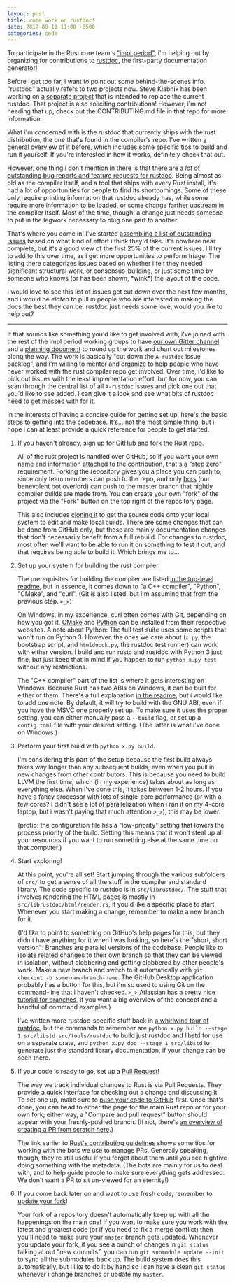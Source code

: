 ```yaml
---
layout: post
title: come work on rustdoc!
date: 2017-09-18 11:00 -0500
categories: code
---
```


To participate in the Rust core team's ["impl period"][], i'm helping out by organizing for
contributions to [rustdoc][], the first-party documentation generator!

["impl period"]: https://blog.rust-lang.org/2017/09/18/impl-future-for-rust.html
[rustdoc]: /code/2017/06/21/a-whirlwind-tour-of-rustdoc/

Before i get too far, i want to point out some behind-the-scenes info. "rustdoc" actually refers to
two projects now. Steve Klabnik has been working on [a separate project][neo-rustdoc] that is
intended to replace the current rustdoc. That project is also soliciting contributions! However, i'm
not heading that up; check out the CONTRIBUTING.md file in that repo for more information.

[neo-rustdoc]: https://github.com/steveklabnik/rustdoc

What i'm concerned with is the rustdoc that currently ships with the rust distribution, the one
that's found in the compiler's repo. I've written [a general overview][rustdoc] of it before, which
includes some specific tips to build and run it yourself. If you're interested in how it works,
definitely check that out.

However, one thing i don't mention in there is that there are [a *lot* of outstanding bug reports
and feature requests for rustdoc][A-rustdoc]. Being almost as old as the compiler itself, and a tool
that ships with every Rust install, it's had a lot of opportunities for people to find its
shortcomings. Some of these only require printing information that rustdoc already has, while some
require more information to be loaded, or some change farther upstream in the compiler itself. Most
of the time, though, a change just needs someone to put in the legwork necessary to plug one part to
another.

[A-rustdoc]: https://github.com/rust-lang/rust/issues?q=is%3Aopen+is%3Aissue+label%3AA-rustdoc

That's where you come in! I've started [assembling a list of outstanding issues][backlog] based on
what kind of effort i think they'd take. It's nowhere near complete, but it's a good view of the
first 25% of the current issues. I'll try to add to this over time, as i get more opportunities to
perform triage. The listing there categorizes issues based on whether i felt they needed significant
structural work, or consensus-building, or just some time by someone who knows (or has been shown,
\*wink\*) the layout of the code.

[backlog]: https://github.com/nrc/dev-tools-team/issues/23

I would love to see this list of issues get cut down over the next few months, and i would be
*elated* to pull in people who are interested in making the docs the best they can be. rustdoc just
needs some love, would you like to help out?

-----

If that sounds like something you'd like to get involved with, i've joined with the rest of the impl
period working groups to have [our own Gitter channel][WG-docs-rustdoc] and a [planning
document][paper] to round up the work and chart out milestones along the way. The work is basically
"cut down the `A-rustdoc` issue backlog", and i'm willing to mentor and organize to help people who
have never worked with the rust compiler repo get involved. Over time, i'd like to pick out issues
with the least implementation effort, but for now, you can scan through the central list of all
`A-rustdoc` issues and pick one out that you'd like to see added. I can give it a look and see what
bits of rustdoc need to get messed with for it.

[WG-docs-rustdoc]: https://gitter.im/rust-impl-period/WG-docs-rustdoc
[paper]: https://paper.dropbox.com/doc/Rustdoc-issue-roundup-ZSIIXNDGEPozTM9axn0BO

In the interests of having a concise guide for getting set up, here's the basic steps to getting
into the codebase. It's... not the most simple thing, but i hope i can at least provide a quick
reference for people to get started.

1. If you haven't already, sign up for GitHub and fork [the Rust repo][rust-lang/rust].

   All of the rust project is handled over GitHub, so if you want your own name and information
   attached to the contribution, that's a "step zero" requirement. Forking the repository gives you
   a place you can push to, since only team members can push to the repo, and only [bors][] (our
   benevolent bot overlord) can push to the master branch that nightly compiler builds are made
   from. You can create your own "fork" of the project via the "Fork" button on the top right of the
   repository page.

   This also includes [cloning it][clone] to get the source code onto your local system to edit and
   make local builds. There are some changes that can be done from GitHub only, but those are mainly
   documentation changes that don't necessarily benefit from a full rebuild. For changes to rustdoc,
   most often we'll want to be able to run it on something to test it out, and that requires being
   able to build it. Which brings me to...

2. Set up your system for building the rust compiler.

   The prerequisites for building the compiler are listed [in the top-level readme][build-prereqs],
   but in essence, it comes down to "a C++ compiler", "Python", "CMake", and "curl". (Git is also
   listed, but i'm assuming that from the previous step. `>_>`)

   On Windows, in my experience, curl often comes with Git, depending on how you got it. [CMake][]
   and [Python][] can be installed from their respective websites. A note about Python: The full
   test suite uses some scripts that won't run on Python 3. However, the ones we care about (`x.py`,
   the bootstrap script, and `htmldocck.py`, the rustdoc test runner) can work with either version.
   I build and run rustc and rustdoc with Python 3 just fine, but just keep that in mind if you
   happen to run `python x.py test` without any restrictions.

   The "C++ compiler" part of the list is where it gets interesting on Windows. Because Rust has two
   ABIs on Windows, it can be built for either of them. There's a full explanation [in the
   readme][windows-abi], but i would like to add one note. By default, it will try to build with the
   GNU ABI, even if you have the MSVC one properly set up. To make sure it uses the proper setting,
   you can either manually pass a `--build` flag, or set up a `config.toml` file with your desired
   setting. (The latter is what i've done on Windows.)

3. Perform your first build with `python x.py build`.

   I'm considering this part of the setup because the first build always takes way longer than any
   subsequent builds, even when you pull in new changes from other contributors. This is because you
   need to build LLVM the first time, which (in my experience) takes about as long as everything
   else. When i've done this, it takes between 1-2 hours. If you have a fancy processor with lots of
   single-core performance (or with a few cores? I didn't see a lot of parallelization when i ran it
   on my 4-core laptop, but i wasn't paying that much attention `>_>`), this may be lower.

   (protip: the configuration file has a "low-priority" setting that lowers the process priority of
   the build. Setting this means that it won't steal up all your resources if you want to run
   something else at the same time on that computer.)

4. Start exploring!

   At this point, you're all set! Start jumping through the various subfolders of `src/` to get a
   sense of all the stuff in the compiler and standard library. The code specific to rustdoc is in
   `src/librustdoc/`. The stuff that involves rendering the HTML pages is mostly in
   `src/librustdoc/html/render.rs`, if you'd like a specific place to start. Whenever you start
   making a change, remember to make a new branch for it.

   (I'd *like* to point to something on GitHub's help pages for this, but they didn't have anything
   for it when i was looking, so here's the "short, short version": Branches are parallel versions
   of the codebase. People like to isolate related changes to their own branch so that they can be
   viewed in isolation, without clobbering and getting clobbered by other people's work. Make a new
   branch and switch to it automatically with `git checkout -b some-new-branch-name`. The GitHub
   Desktop application probably has a button for this, but i'm so used to using Git on the
   command-line that i haven't checked. `>_>` Atlassian has [a pretty nice tutorial for
   branches][branch-tut], if you want a big overview of the concept and a handful of command
   examples.)

   I've written more rustdoc-specific stuff back in [a whirlwind tour of rustdoc][rustdoc], but the
   commands to remember are `python x.py build --stage 1 src/libstd src/tools/rustdoc` to build just
   rustdoc and libstd for use on a separate crate, and `python x.py doc --stage 1 src/libstd` to
   generate just the standard library documentation, if your change can be seen there.

5. If your code is ready to go, set up a [Pull Request][]!

   The way we track individual changes to Rust is via Pull Requests. They provide a quick interface
   for checking out a change and discussing it. To set one up, make sure to [push your code to
   GitHub][push] first. Once that's done, you can head to either the page for the main Rust repo or
   for your own fork; either way, a "Compare and pull request" button should appear with your
   freshly-pushed branch. (If not, there's [an overview of creating a PR from scratch
   here][make-a-pr].)

   The link earlier to [Rust's contributing guidelines][Pull Request] shows some tips for working
   with the bots we use to manage PRs. Generally speaking, though, they're still useful if you
   forget about them until you see highfive doing something with the metadata. (The bots are mainly
   for us to deal with, and to help guide people to make sure everything gets addressed. We don't
   want a PR to sit un-viewed for an eternity!)

6. If you come back later on and want to use fresh code, remember to [update your fork][update]!

   Your fork of a repository doesn't automatically keep up with all the happenings on the main one!
   If you want to make sure you work with the latest and greatest code (or if you need to fix a
   merge conflict) then you'll need to make sure your `master` branch gets updated. Whenever you
   update your fork, if you see a bunch of changes in `git status` talking about "new commits", you
   can run `git submodule update --init` to sync all the submodules back up. The build system does
   this automatically, but i like to do it by hand so i can have a clean `git status` whenever i
   change branches or update my `master`.

[rust-lang/rust]: https://github.com/rust-lang/rust
[bors]: https://buildbot2.rust-lang.org/homu/
[clone]: https://help.github.com/articles/cloning-a-repository/
[build-prereqs]: https://github.com/rust-lang/rust#building-from-source
[CMake]: https://cmake.org/download/
[Python]: https://www.python.org/downloads/
[windows-abi]: https://github.com/rust-lang/rust#building-on-windows
[branch-tut]: https://www.atlassian.com/git/tutorials/using-branches
[Pull Request]: https://github.com/rust-lang/rust/blob/master/CONTRIBUTING.md#pull-requests
[push]: https://help.github.com/articles/pushing-to-a-remote/
[make-a-pr]: https://help.github.com/articles/creating-a-pull-request/
[update]: https://help.github.com/articles/syncing-a-fork/
